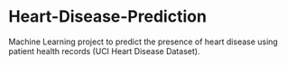 # Heart-Disease-Prediction
Machine Learning project to predict the presence of heart disease using patient health records (UCI Heart Disease Dataset).
